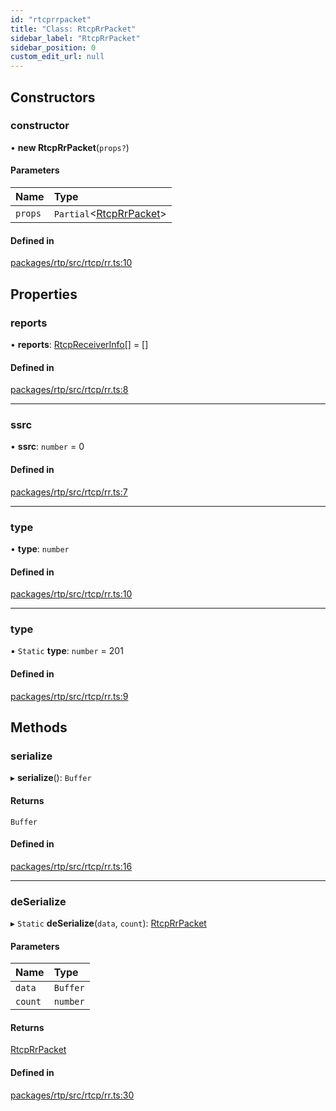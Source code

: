 ```yaml
---
id: "rtcprrpacket"
title: "Class: RtcpRrPacket"
sidebar_label: "RtcpRrPacket"
sidebar_position: 0
custom_edit_url: null
---
```


## Constructors

### constructor

• **new RtcpRrPacket**(`props?`)

#### Parameters

| Name | Type |
| :------ | :------ |
| `props` | `Partial`<[RtcpRrPacket](rtcprrpacket.md)\> |

#### Defined in

[packages/rtp/src/rtcp/rr.ts:10](https://github.com/shinyoshiaki/werift-webrtc/blob/8a77e73/packages/rtp/src/rtcp/rr.ts#L10)

## Properties

### reports

• **reports**: [RtcpReceiverInfo](rtcpreceiverinfo.md)[] = []

#### Defined in

[packages/rtp/src/rtcp/rr.ts:8](https://github.com/shinyoshiaki/werift-webrtc/blob/8a77e73/packages/rtp/src/rtcp/rr.ts#L8)

___

### ssrc

• **ssrc**: `number` = 0

#### Defined in

[packages/rtp/src/rtcp/rr.ts:7](https://github.com/shinyoshiaki/werift-webrtc/blob/8a77e73/packages/rtp/src/rtcp/rr.ts#L7)

___

### type

• **type**: `number`

#### Defined in

[packages/rtp/src/rtcp/rr.ts:10](https://github.com/shinyoshiaki/werift-webrtc/blob/8a77e73/packages/rtp/src/rtcp/rr.ts#L10)

___

### type

▪ `Static` **type**: `number` = 201

#### Defined in

[packages/rtp/src/rtcp/rr.ts:9](https://github.com/shinyoshiaki/werift-webrtc/blob/8a77e73/packages/rtp/src/rtcp/rr.ts#L9)

## Methods

### serialize

▸ **serialize**(): `Buffer`

#### Returns

`Buffer`

#### Defined in

[packages/rtp/src/rtcp/rr.ts:16](https://github.com/shinyoshiaki/werift-webrtc/blob/8a77e73/packages/rtp/src/rtcp/rr.ts#L16)

___

### deSerialize

▸ `Static` **deSerialize**(`data`, `count`): [RtcpRrPacket](rtcprrpacket.md)

#### Parameters

| Name | Type |
| :------ | :------ |
| `data` | `Buffer` |
| `count` | `number` |

#### Returns

[RtcpRrPacket](rtcprrpacket.md)

#### Defined in

[packages/rtp/src/rtcp/rr.ts:30](https://github.com/shinyoshiaki/werift-webrtc/blob/8a77e73/packages/rtp/src/rtcp/rr.ts#L30)
